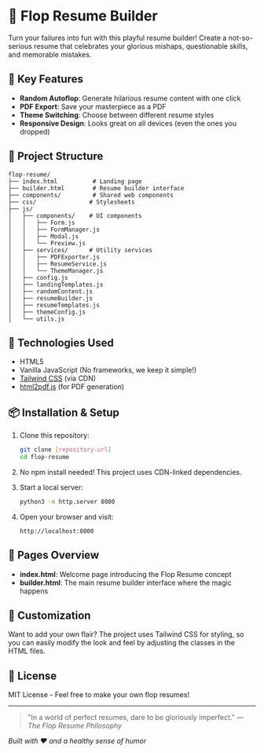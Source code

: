 # 🎲 Flop Resume Builder

Turn your failures into fun with this playful resume builder! Create a not-so-serious resume that celebrates your glorious mishaps, questionable skills, and memorable mistakes.

## 🌟 Key Features

- **Random Autoflop**: Generate hilarious resume content with one click
- **PDF Export**: Save your masterpiece as a PDF
- **Theme Switching**: Choose between different resume styles
- **Responsive Design**: Looks great on all devices (even the ones you dropped)

## 🔧 Project Structure

```
flop-resume/
├── index.html          # Landing page
├── builder.html        # Resume builder interface
├── components/         # Shared web components
├── css/               # Stylesheets
├── js/
│   ├── components/    # UI components
│   │   ├── Form.js
│   │   ├── FormManager.js
│   │   ├── Modal.js
│   │   └── Preview.js
│   ├── services/      # Utility services
│   │   ├── PDFExporter.js
│   │   ├── ResumeService.js
│   │   └── ThemeManager.js
│   ├── config.js
│   ├── landingTemplates.js
│   ├── randomContent.js
│   ├── resumeBuilder.js
│   ├── resumeTemplates.js
│   ├── themeConfig.js
│   └── utils.js
```

## 🚀 Technologies Used

- HTML5
- Vanilla JavaScript (No frameworks, we keep it simple!)
- [Tailwind CSS](https://tailwindcss.com/) (via CDN)
- [html2pdf.js](https://ekoopmans.github.io/html2pdf.js/) (for PDF generation)

## 📦 Installation & Setup

1. Clone this repository:
   ```bash
   git clone [repository-url]
   cd flop-resume
   ```

2. No npm install needed! This project uses CDN-linked dependencies.

3. Start a local server:
   ```bash
   python3 -m http.server 8000
   ```

4. Open your browser and visit:
   ```
   http://localhost:8000
   ```

## 📄 Pages Overview

- **index.html**: Welcome page introducing the Flop Resume concept
- **builder.html**: The main resume builder interface where the magic happens

## 🎨 Customization

Want to add your own flair? The project uses Tailwind CSS for styling, so you can easily modify the look and feel by adjusting the classes in the HTML files.

## 📝 License

MIT License - Feel free to make your own flop resumes!

---

> "In a world of perfect resumes, dare to be gloriously imperfect." 
> — *The Flop Resume Philosophy*

*Built with ❤️ and a healthy sense of humor*
